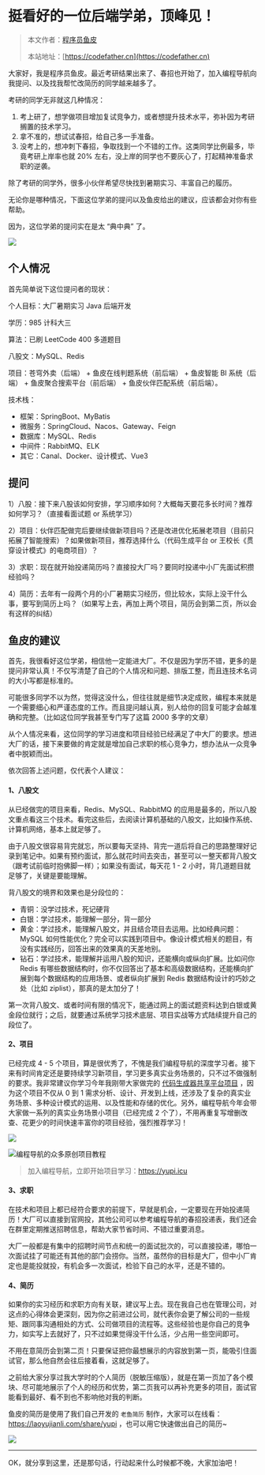 # 挺看好的一位后端学弟，顶峰见！

> 本文作者：[程序员鱼皮](https://yuyuanweb.feishu.cn/wiki/Abldw5WkjidySxkKxU2cQdAtnah)
>
> 本站地址：[https://codefather.cn](https://codefather.cn)

大家好，我是程序员鱼皮。最近考研结果出来了、春招也开始了，加入编程导航向我提问、以及找我帮忙改简历的同学越来越多了。

考研的同学无非就这几种情况：

1. 考上研了，想学做项目增加复试竞争力，或者想提升技术水平，弥补因为考研搁置的技术学习。
2. 拿不准的，想试试春招，给自己多一手准备。
3. 没考上的，想冲刺下春招，争取找到一个不错的工作。这类同学比例最多，毕竟考研上岸率也就 20% 左右，没上岸的同学也不要灰心了，打起精神准备求职的逆袭。

除了考研的同学外，很多小伙伴希望尽快找到暑期实习、丰富自己的履历。

无论你是哪种情况，下面这位学弟的提问以及鱼皮给出的建议，应该都会对你有些帮助。

因为，这位学弟的提问实在是太 “典中典” 了。

![](https://pic.yupi.icu/1/image-20240227164837048.png)



## 个人情况

首先简单说下这位提问者的现状：

个人目标：大厂暑期实习 Java 后端开发

学历：985 计科大三

算法：已刷 LeetCode 400 多道题目

八股文：MySQL、Redis

项目：苍穹外卖（后端） + 鱼皮在线判题系统（前后端） + 鱼皮智能 BI 系统（后端） + 鱼皮聚合搜索平台（前后端） + 鱼皮伙伴匹配系统（前后端）。

技术栈：

- 框架：SpringBoot、MyBatis
- 微服务：SpringCloud、Nacos、Gateway、Feign
- 数据库：MySQL、Redis
- 中间件：RabbitMQ、ELK
- 其它：Canal、Docker、设计模式、Vue3



## 提问

1）八股：接下来八股该如何安排，学习顺序如何？大概每天要花多长时间？推荐如何学习？（直接看面试题 or 系统学习）

2）项目：伙伴匹配做完后要继续做新项目吗？还是改进优化拓展老项目（目前只拓展了智能搜索）？如果做新项目，推荐选择什么（代码生成平台 or 王校长《贯穿设计模式》的电商项目）？

3）求职：现在就开始投递简历吗？直接投大厂吗？要同时投递中小厂先面试积攒经验吗？

4）简历：去年有一段两个月的小厂暑期实习经历，但比较水，实际上没干什么事，要写到简历上吗？（如果写上去，再加上两个项目，简历会到第二页，所以会有这样的纠结）



## 鱼皮的建议

首先，我很看好这位学弟，相信他一定能进大厂。不仅是因为学历不错，更多的是提问非常认真！不仅写清楚了自己的个人情况和问题、排版工整，而且连技术名词的大小写都是标准的。

可能很多同学不以为然，觉得这没什么，但往往就是细节决定成败，编程本来就是一个需要细心和严谨态度的工作。而且提问越认真，别人给你的回复可能才会越准确和完整。（比如这位同学我甚至专门写了这篇 2000 多字的文章）

从个人情况来看，这位同学的学习进度和项目经验已经满足了中大厂的要求。想进大厂的话，接下来要做的肯定就是增加自己求职的核心竞争力，想办法从一众竞争者中脱颖而出。

依次回答上述问题，仅代表个人建议：



#### 1、八股文

从已经做完的项目来看，Redis、MySQL、RabbitMQ 的应用是最多的，所以八股文重点看这三个技术。看完这些后，去阅读计算机基础的八股文，比如操作系统、计算机网络，基本上就足够了。

由于八股文很容易背完就忘，所以要每天坚持、背完一道后将自己的思路整理好记录到笔记中。如果有预约面试，那么就花时间去突击，甚至可以一整天都背八股文（跟考试前临时抱佛脚一样）；如果没有面试，每天花 1 - 2 小时，背几道题目就足够了，关键是要能理解。

背八股文的境界和效果也是分段位的：

- 青铜：没学过技术，死记硬背
- 白银：学过技术，能理解一部分，背一部分
- 黄金：学过技术，能理解八股文，并且结合项目去运用。比如经典问题：MySQL 如何性能优化？完全可以实践到项目中。像设计模式相关的题目，有没有实践经历，回答出来的效果真的天差地别。
- 钻石：学过技术，能理解并运用八股的知识，还能横向或纵向扩展。比如问你 Redis 有哪些数据结构时，你不仅回答出了基本和高级数据结构，还能横向扩展到每个数据结构的应用场景、或者纵向扩展到 Redis 数据结构设计的巧妙之处（比如 ziplist），那真的是太加分了！

第一次背八股文、或者时间有限的情况下，能通过网上的面试题资料达到白银或黄金段位就行；之后，就要通过系统学习技术底层、项目实战等方式陆续提升自己的段位了。



#### 2、项目

已经完成 4 - 5 个项目，算是很优秀了，不愧是我们编程导航的深度学习者。接下来有时间肯定还是要持续学习新项目，学习更多真实业务场景的，只不过不做强制的要求。我非常建议你学习今年我刚带大家做完的 [代码生成器共享平台项目](https://mp.weixin.qq.com/s?__biz=MzI1NDczNTAwMA==&mid=2247557452&idx=1&sn=1da86a6009f65872f26ae1d7eba7beb6&chksm=e9c306bbdeb48fad45ee24d5d7a14a9c26f7f0f0e3b603e5dd339dadc9bb5ee62728ac392295#rd) ，因为这个项目不仅从 0 到 1 需求分析、设计、开发到上线，还涉及了复杂的真实业务场景、多种设计模式的运用、以及性能和存储的优化。另外，编程导航今年会带大家做一系列的真实业务场景小项目（已经完成 2 个了），不用再重复写增删改查、花更少的时间快速丰富你的项目经验，强烈推荐学习！

![](https://pic.yupi.icu/1/daimashengcheng.png)

![编程导航的众多原创项目教程](https://pic.yupi.icu/1/image-20240227171040646.png)

> 加入编程导航，立即开始项目学习：https://yupi.icu



#### 3、求职

在技术和项目上都已经符合要求的前提下，早就是机会，一定要现在开始投递简历！大厂可以直接到官网投，其他公司可以参考编程导航的春招投递表，我们还会在群里定期推送招聘信息，帮助大家节省时间、不错过重要消息。

大厂一般都是有集中的招聘时间节点和统一的面试批次的，可以直接投递，哪怕一次面试挂了可能还有其他的部门会捞你。当然，虽然你的目标是大厂，但中小厂肯定也是能投就投，有机会多一次面试，检验下自己的水平，还是不错的。



#### 4、简历

如果你的实习经历和求职方向有关联，建议写上去。现在我自己也在管理公司，对这点的心得体会更深刻，因为你之前进过公司，就代表你会更了解公司的一些规矩、跟同事沟通相处的方式、公司做项目的流程等。这些经验也是你自己的竞争力，如实写上去就好了，只不过如果觉得没干什么活，少占用一些空间即可。

不用在意简历会到第二页！只要保证把你最想展示的内容放到第一页，能吸引住面试官，那么他自然会往后接着看，这就足够了。

之前给大家分享过我大学时的个人简历（脱敏压缩版），就是在第一页加了各个模块、尽可能地展示了个人的经历和优势，第二页我可以再补充更多的项目，面试官能看到最好、看不到也不影响他对我的判断。

鱼皮的简历是使用了我们自己开发的 `老鱼简历`  制作，大家可以在线看：https://laoyujianli.com/share/yupi ，也可以用它快速做出自己的简历~

![](https://pic.yupi.icu/1/image-20240227172256798.png)



---



OK，就分享到这里，还是那句话，行动起来什么时候都不晚，大家加油吧！

